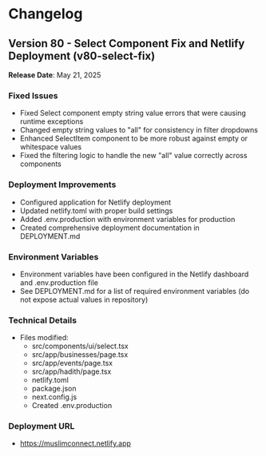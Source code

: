 # Changelog

## Version 80 - Select Component Fix and Netlify Deployment (v80-select-fix)

**Release Date**: May 21, 2025

### Fixed Issues
- Fixed Select component empty string value errors that were causing runtime exceptions
- Changed empty string values to "all" for consistency in filter dropdowns
- Enhanced SelectItem component to be more robust against empty or whitespace values
- Fixed the filtering logic to handle the new "all" value correctly across components

### Deployment Improvements
- Configured application for Netlify deployment
- Updated netlify.toml with proper build settings
- Added .env.production with environment variables for production
- Created comprehensive deployment documentation in DEPLOYMENT.md

### Environment Variables
- Environment variables have been configured in the Netlify dashboard and .env.production file
- See DEPLOYMENT.md for a list of required environment variables (do not expose actual values in repository)

### Technical Details
- Files modified:
  - src/components/ui/select.tsx
  - src/app/businesses/page.tsx
  - src/app/events/page.tsx
  - src/app/hadith/page.tsx
  - netlify.toml
  - package.json
  - next.config.js
  - Created .env.production

### Deployment URL
- https://muslimconnect.netlify.app
